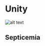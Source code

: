 # Unity

![alt text](https://github.com/chalvors/Septicemia/Doc/Company/Logo.png?raw=true)

## Septicemia
